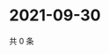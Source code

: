 # 2021-09-30

共 0 条

<!-- BEGIN WEIBO -->
<!-- 最后更新时间 Thu Sep 30 2021 01:09:57 GMT+0800 (China Standard Time) -->

<!-- END WEIBO -->
